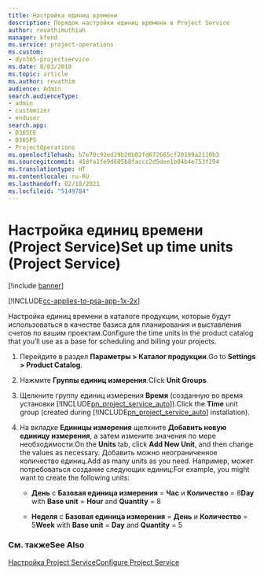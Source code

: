 ```yaml
---
title: Настройка единиц времени
description: Порядок настройки единиц времени в Project Service
author: revathimuthiah
manager: kfend
ms.service: project-operations
ms.custom:
- dyn365-projectservice
ms.date: 8/03/2018
ms.topic: article
ms.author: revathim
audience: Admin
search.audienceType:
- admin
- customizer
- enduser
search.app:
- D365CE
- D365PS
- ProjectOperations
ms.openlocfilehash: b7e70c92ed29b20b02fd672665cf20199a2110b3
ms.sourcegitcommit: 418fa1fe9d605b8faccc2d5dee1b04b4e753f194
ms.translationtype: HT
ms.contentlocale: ru-RU
ms.lasthandoff: 02/10/2021
ms.locfileid: "5149784"
---
```

# <a name="set-up-time-units-project-service"></a><span data-ttu-id="8c9b9-103">Настройка единиц времени (Project Service)</span><span class="sxs-lookup"><span data-stu-id="8c9b9-103">Set up time units (Project Service)</span></span>

[!include [banner](../includes/psa-now-project-operations.md)]

[!INCLUDE[cc-applies-to-psa-app-1x-2x](../includes/cc-applies-to-psa-app-1x-2x.md)]

<span data-ttu-id="8c9b9-104">Настройка единиц времени в каталоге продукции, которые будут использоваться в качестве базиса для планирования и выставления счетов по вашим проектам.</span><span class="sxs-lookup"><span data-stu-id="8c9b9-104">Configure the time units in the product catalog that you’ll use as a base for scheduling and billing your projects.</span></span>  
  
1. <span data-ttu-id="8c9b9-105">Перейдите в раздел **Параметры > Каталог продукции**.</span><span class="sxs-lookup"><span data-stu-id="8c9b9-105">Go to **Settings > Product Catalog**.</span></span>  
  
2. <span data-ttu-id="8c9b9-106">Нажмите **Группы единиц измерения**.</span><span class="sxs-lookup"><span data-stu-id="8c9b9-106">Click **Unit Groups**.</span></span>  
  
3. <span data-ttu-id="8c9b9-107">Щелкните группу единиц измерения **Время** (созданную во время установки [!INCLUDE[pn_project_service_auto](../includes/pn-project-service-auto.md)]).</span><span class="sxs-lookup"><span data-stu-id="8c9b9-107">Click the **Time** unit group (created during [!INCLUDE[pn_project_service_auto](../includes/pn-project-service-auto.md)] installation).</span></span>  
  
4. <span data-ttu-id="8c9b9-108">На вкладке **Единицы измерения** щелкните **Добавить новую единицу измерения**, а затем измените значения по мере необходимости.</span><span class="sxs-lookup"><span data-stu-id="8c9b9-108">On the **Units** tab, click **Add New Unit**, and then change the values as necessary.</span></span> <span data-ttu-id="8c9b9-109">Добавить можно неограниченное количество единиц.</span><span class="sxs-lookup"><span data-stu-id="8c9b9-109">Add as many units as you need.</span></span> <span data-ttu-id="8c9b9-110">Например, может потребоваться создание следующих единиц:</span><span class="sxs-lookup"><span data-stu-id="8c9b9-110">For example, you might want to create the following units:</span></span>  
  
   - <span data-ttu-id="8c9b9-111">**День** с **Базовая единица измерения** = **Час** и **Количество** = 8</span><span class="sxs-lookup"><span data-stu-id="8c9b9-111">**Day** with **Base unit** = **Hour** and **Quantity** = 8</span></span>  
  
   - <span data-ttu-id="8c9b9-112">**Неделя** с **Базовая единица измерения** = **День** и **Количество** = 5</span><span class="sxs-lookup"><span data-stu-id="8c9b9-112">**Week** with **Base unit** = **Day** and **Quantity** = 5</span></span>  
  
### <a name="see-also"></a><span data-ttu-id="8c9b9-113">См. также</span><span class="sxs-lookup"><span data-stu-id="8c9b9-113">See Also</span></span>  
 [<span data-ttu-id="8c9b9-114">Настройка Project Service</span><span class="sxs-lookup"><span data-stu-id="8c9b9-114">Configure Project Service</span></span>](../psa/configure.md)
